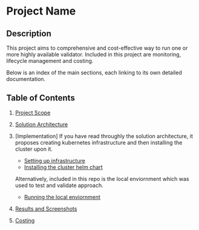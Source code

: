 # Project Name

## Description
This project aims to comprehensive and cost-effective way to run one or more highly available validator. Included in this project are monitoring, lifecycle management and costing.

Below is an index of the main sections, each linking to its own detailed documentation.

## Table of Contents
1. [Project Scope](project-scope/README.md)
2. [Solution Architecture](solution-architecture/README.md)
3. [Implementation]
   If you have read throughly the solution architecture, it proposes creating kubernetes infrastructure and then installing the cluster upon it.
   - [Setting up infrastructure](/infrastructure/terraform/README.md)
   - [Installing the cluster helm chart](/helm/ha-validator-cluster/README.md)
   
   Alternatively, included in this repo is the local enviornment which was used to test and validate approach.
   - [Running the local enviornment](/local/charon-distributed-validator-cluster/README.md)
4. [Results and Screenshots](/results/README.md)
5. [Costing](/costing/README.md)

